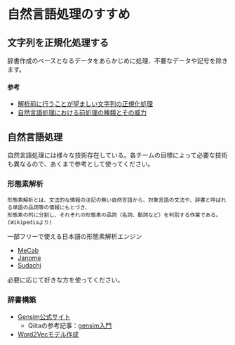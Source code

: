 # 自然言語処理のすすめ

## 文字列を正規化処理する

辞書作成のベースとなるデータをあらかじめに処理、不要なデータや記号を除きます。

#### 参考

- [解析前に行うことが望ましい文字列の正規化処理](https://github.com/neologd/mecab-ipadic-neologd/wiki/Regexp)
- [自然言語処理における前処理の種類とその威力](https://qiita.com/Hironsan/items/2466fe0f344115aff177)



## 自然言語処理

自然言語処理には様々な技術存在している。各チームの目標によって必要な技術も異なるので、あくまで参考として使ってください。

### 形態素解析

```
形態素解析とは、文法的な情報の注記の無い自然言語から、対象言語の文法や、辞書と呼ばれる単語の品詞等の情報にもとづき、
形態素の列に分割し、それぞれの形態素の品詞（名詞、動詞など）を判別する作業である。
(Wikipediaより)
```

一部フリーで使える日本語の形態素解析エンジン

- [MeCab](http://taku910.github.io/mecab/#parse)
- [Janome](https://pypi.org/project/Janome/)
- [Sudachi](https://github.com/WorksApplications/Sudachi)

必要に応じて好きな方を使ってください。



### 辞書構築

- [Gensim公式サイト](https://radimrehurek.com/gensim/tut1.html)
  - Qiitaの参考記事：[gensim入門](https://qiita.com/u6k/items/5170b8d8e3f41531f08a)
- [Word2Vecモデル作成](https://qiita.com/kenta1984/items/93b64768494f971edf86)

